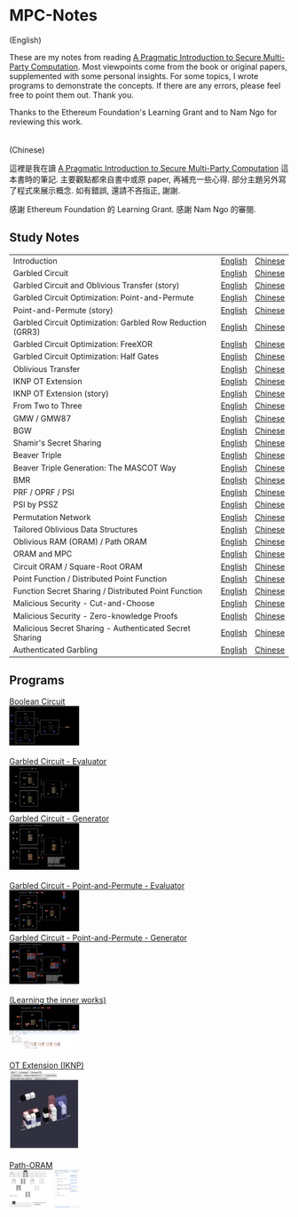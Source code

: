 # MPC-Notes

(English)

These are my notes from reading [A Pragmatic Introduction to Secure Multi-Party Computation](https://securecomputation.org/). Most viewpoints come from the book or original papers, supplemented with some personal insights. For some topics, I wrote programs to demonstrate the concepts. If there are any errors, please feel free to point them out. Thank you.

Thanks to the Ethereum Foundation's Learning Grant and to Nam Ngo for reviewing this work.
<br>
<br>
<br>
(Chinese)

這裡是我在讀 [A Pragmatic Introduction to Secure Multi-Party Computation](https://securecomputation.org/) 這本書時的筆記. 主要觀點都來自書中或原 paper, 再補充一些心得. 部分主題另外寫了程式來展示概念. 如有錯誤, 還請不吝指正, 謝謝.

感謝 Ethereum Foundation 的 Learning Grant. 感謝 Nam Ngo 的審閱. 

## Study Notes

| | | |
|--|--|--|
| Introduction | [English](./MPC-Intro-en-US.md) | [Chinese](./MPC-Intro-zh-TW.md) |
| Garbled Circuit | [English](./Garbled-Circuit-en-US.md) | [Chinese](./Garbled-Circuit-zh-TW.md) |
| Garbled Circuit and Oblivious Transfer (story) | [English](./story-en-US.md) | [Chinese](./story-zh-TW.md) |
| Garbled Circuit Optimization: Point-and-Permute | [English](./Garbled-Circuit-Point-and-Permute-en-US.md) | [Chinese](./Garbled-Circuit-Point-and-Permute-zh-TW.md) |
| Point-and-Permute (story) | [English](./story-point-and-permute-en-US.md) | [Chinese](./story-point-and-permute-zh-TW.md) |
| Garbled Circuit Optimization: Garbled Row Reduction (GRR3) | [English](./Garbled-Circuit-Garbled-Row-Reduction-GRR3-en-US.md) | [Chinese](./Garbled-Circuit-Garbled-Row-Reduction-GRR3-zh-TW.md) |
| Garbled Circuit Optimization: FreeXOR | [English](./Garbled-Circuit-FreeXOR-en-US.md) | [Chinese](./Garbled-Circuit-FreeXOR-zh-TW.md) |
| Garbled Circuit Optimization: Half Gates | [English](./Garbled-Circuit-Half-Gates-en-US.md) | [Chinese](./Garbled-Circuit-Half-Gates-zh-TW.md) |
| Oblivious Transfer | [English](./Oblivious-Transfer-en-US.md) | [Chinese](./Oblivious-Transfer-zh-TW.md) |
| IKNP OT Extension | [English](./Oblivious-Transfer-IKNP-en-US.md) | [Chinese](./Oblivious-Transfer-IKNP-zh-TW.md) |
| IKNP OT Extension (story) | [English](./OT3D/story-OT-Extension-en-US.md) | [Chinese](./OT3D/story-OT-Extension-zh-TW.md) |
| From Two to Three | [English](./Two-to-Three-en-US.md) | [Chinese](./Two-to-Three-zh-TW.md) |
| GMW / GMW87 | [English](./GMW-en-US.md) | [Chinese](./GMW-zh-TW.md) |
| BGW | [English](./BGW-en-US.md) | [Chinese](./BGW-zh-TW.md) |
| Shamir's Secret Sharing | [English](./Shamir-Secret-Sharing-en-US.md) | [Chinese](./Shamir-Secret-Sharing-zh-TW.md) |
| Beaver Triple | [English](./Beaver-Triple-en-US.md) | [Chinese](./Beaver-Triple-zh-TW.md) |
| Beaver Triple Generation: The MASCOT Way | [English](./Beaver-Triple-Generation-MASCOT-en-US.md) | [Chinese](./Beaver-Triple-Generation-MASCOT-zh-TW.md) |
| BMR | [English](./BMR-en-US.md) | [Chinese](./BMR-zh-TW.md) |
| PRF / OPRF / PSI | [English](./PRF-OPRF-PSI-en-US.md) | [Chinese](./PRF-OPRF-PSI-zh-TW.md) |
| PSI by PSSZ | [English](./PSI-PSSZ-en-US.md) | [Chinese](./PSI-PSSZ-zh-TW.md) |
| Permutation Network | [English](./Permutation-Network-en-US.md) | [Chinese](./Permutation-Network-zh-TW.md) |
| Tailored Oblivious Data Structures | [English](./Tailored-Oblivious-Data-Structures-en-US.md) | [Chinese](./Tailored-Oblivious-Data-Structures-zh-TW.md) |
| Oblivious RAM (ORAM) / Path ORAM | [English](./ORAM-en-US.md) | [Chinese](./ORAM-zh-TW.md) |
| ORAM and MPC | [English](./ORAM-MPC-en-US.md) | [Chinese](./ORAM-MPC-zh-TW.md) |
| Circuit ORAM / Square-Root ORAM | [English](./Circuit-ORAM-Square-Root-ORAM-en-US.md) | [Chinese](./Circuit-ORAM-Square-Root-ORAM-zh-TW.md) |
| Point Function / Distributed Point Function | [English](./Point-Function-Distributed-Point-Function-en-US.md) | [Chinese](./Point-Function-Distributed-Point-Function-zh-TW.md) |
| Function Secret Sharing / Distributed Point Function | [English](./Function-Secret-Sharing-Distributed-Point-Function-en-US.md) | [Chinese](./Function-Secret-Sharing-Distributed-Point-Function-zh-TW.md) |
| Malicious Security - Cut-and-Choose | [English](./Malicious-Security-Cut-And-Choose-en-US.md) | [Chinese](./Malicious-Security-Cut-And-Choose-zh-TW.md) |
| Malicious Security - Zero-knowledge Proofs | [English](./Malicious-Security-Zero-Knowledge-Proofs-en-US.md) | [Chinese](./Malicious-Security-Zero-Knowledge-Proofs-zh-TW.md) |
| Malicious Secret Sharing - Authenticated Secret Sharing | [English](./Malicious-Security-Authenticated-Secret-Sharing-en-US.md) | [Chinese](./Malicious-Security-Authenticated-Secret-Sharing-zh-TW.md) |
| Authenticated Garbling | [English](./Malicious-Security-Authenticated-Garbling-en-US.md) | [Chinese](./Malicious-Security-Authenticated-Garbling-zh-TW.md) |

## Programs

<a href="https://lcamel.github.io/MPC-Notes/boolean-circuit.html">
Boolean Circuit<br>
<img src="images/boolean-circuit.png" alt="boolean-circuit.png" width="25%">
</a>
<br>
<br>


<a href="https://lcamel.github.io/MPC-Notes/garbled-circuit.html?startFrom=evaluator&w0=0&w3=1">
Garbled Circuit - Evaluator<br>
<img src="images/evaluator.png" alt="evaluator.png" width="25%">
</a>
<br>

<a href="https://lcamel.github.io/MPC-Notes/garbled-circuit.html">
Garbled Circuit - Generator<br>
<img src="images/generator.png" alt="generator.png" width="25%">
</a>
<br>
<br>


<a href="https://lcamel.github.io/MPC-Notes/garbled-circuit.html?startFrom=evaluator&w0=0&w3=1&pointAndPermute=1">
Garbled Circuit - Point-and-Permute - Evaluator<br>
<img src="images/point-and-permute-evaluator.png" alt="evaluator.png" width="25%">
</a>
<br>

<a href="https://lcamel.github.io/MPC-Notes/garbled-circuit.html?pointAndPermute=1">
Garbled Circuit - Point-and-Permute - Generator<br>
<img src="images/point-and-permute-generator.png" alt="generator.png" width="25%">
</a>
<br>
<br>


<a href="images/debug.png">
(Learning the inner works)<br>
<img src="images/debug.png" alt="debug.png" width="25%">
</a>
<br>
<br>

<a href="https://lcamel.github.io/MPC-Notes/OT3D/">
OT Extension (IKNP)<br>
<img src="images/OT-extension.png" alt="OT-extension.png" width="25%">
</a>
<br>
<br>

<a href="https://lcamel.github.io/MPC-Notes/Path-ORAM/Path-ORAM.html">
Path-ORAM<br>
<img src="images/Path-ORAM.png" alt="Path-ORAM.png" width="25%">
</a>
<br>
<br>
